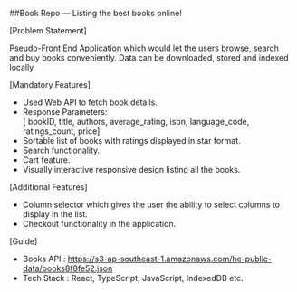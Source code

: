 ##Book Repo — Listing the best books online!

[Problem Statement]<br />

Pseudo-Front End Application which would let the users browse, search and buy
books conveniently. Data can be downloaded, stored and indexed locally

[Mandatory Features]<br />

- Used Web API to fetch book details.<br />
- Response Parameters: <br />
[ bookID, title, authors, average_rating, isbn, language_code, ratings_count, price]<br />
- Sortable list of books with ratings displayed in star format.<br />
- Search functionality.<br />
- Cart feature.<br />
- Visually interactive responsive design listing all the books.<br />

[Additional Features]<br />

- Column selector which gives the user the ability to select columns to display in the list.<br />
- Checkout functionality in the application.<br />

[Guide]<br />

- Books API : https://s3-ap-southeast-1.amazonaws.com/he-public-data/books8f8fe52.json<br />
- Tech Stack : React, TypeScript, JavaScript, IndexedDB etc.<br />
